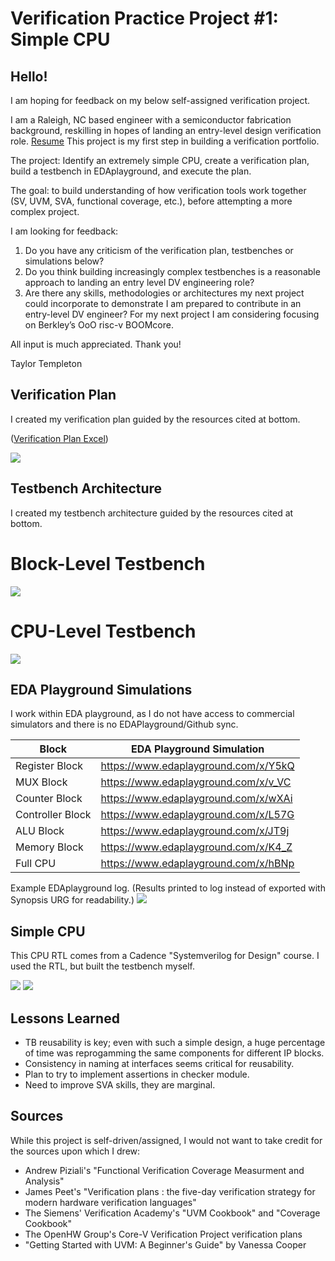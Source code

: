 # Verification Practice Project #1: Simple CPU

## Hello!

I am hoping for feedback on my below self-assigned verification project.  

I am a Raleigh, NC based engineer with a semiconductor fabrication background, reskilling in hopes of landing an entry-level design verification role. [Resume](2023_05_May_25_TaylorTempleton_GithubVersion.pdf)  This project is my first step in building a verification portfolio.

The project: Identify an extremely simple CPU, create a verification plan, build a testbench in EDAplayground, and execute the plan.

The goal: to build understanding of how verification tools work together (SV, UVM, SVA, functional coverage, etc.), before attempting a more complex project.

I am looking for feedback:
1. Do you have any criticism of the verification plan, testbenches or simulations below?
2. Do you think building increasingly complex testbenches is a reasonable approach to landing an entry level DV engineering role?  
3. Are there any skills, methodologies or architectures my next project could incorporate to demonstrate I am prepared to contribute in an entry-level DV engineer?  For my next project I am considering focusing on Berkley’s OoO risc-v BOOMcore.

All input is much appreciated.  Thank you!

Taylor Templeton 




## Verification Plan

I created my verification plan guided by the resources cited at bottom.

([Verification Plan Excel](Draft_VerificationPlan.xlsx)) 

![](VerificationPlanSummary04.png)


## Testbench Architecture

I created my testbench architecture guided by the resources cited at bottom.


# Block-Level Testbench
![](DraftTestbenchArchitecture_Complete.png)

# CPU-Level Testbench
![](DraftTestbenchArchitecture_Complete.png)

## EDA Playground Simulations

I work within EDA playground, as I do not have access to commercial simulators and there is no EDAPlayground/Github sync.

| Block                | EDA Playground Simulation            |
|----------------------|--------------------------------------|
| Register Block       | https://www.edaplayground.com/x/Y5kQ |
| MUX Block            | https://www.edaplayground.com/x/v_VC |
| Counter Block        | https://www.edaplayground.com/x/wXAi |
| Controller Block     | https://www.edaplayground.com/x/L57G |
| ALU Block            | https://www.edaplayground.com/x/JT9j |
| Memory Block         | https://www.edaplayground.com/x/K4_Z |
| Full CPU             | https://www.edaplayground.com/x/hBNp |

Example EDAplayground log.  (Results printed to log instead of exported with Synopsis URG for readability.)
![](EDAPlaygroundExample_MarkedUp.png)


## Simple CPU

This CPU RTL comes from a Cadence "Systemverilog for Design" course.  I used the RTL, but built the testbench myself.

![](CPUschematic_Opcodes_Snap.png)
![](StatemachineDecode_Snap.png)


## Lessons Learned

* TB reusability is key; even with such a simple design, a huge percentage of time was reprogamming the same components for different IP blocks.
* Consistency in naming at interfaces seems critical for reusability.
* Plan to try to implement assertions in checker module.
* Need to improve SVA skills, they are marginal.

## Sources
While this project is self-driven/assigned, I would not want to take credit for the sources upon which I drew:
* Andrew Piziali's "Functional Verification Coverage Measurment and Analysis"
* James Peet's  "Verification plans : the five-day verification strategy for modern hardware verification languages"
* The Siemens' Verification Academy's "UVM Cookbook" and "Coverage Cookbook"
* The OpenHW Group's Core-V Verification Project verification plans
* "Getting Started with UVM: A Beginner's Guide" by Vanessa Cooper

